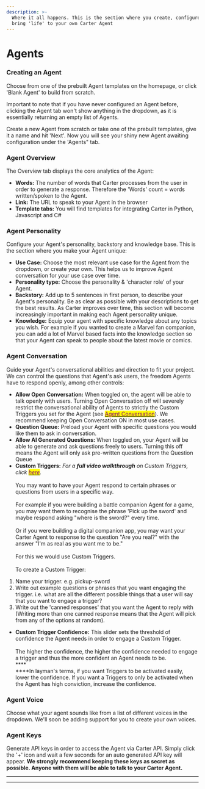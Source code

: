 ```yaml
---
description: >-
  Where it all happens. This is the section where you create, configure and
  bring 'life' to your own Carter Agent
---
```


# Agents

### Creating an Agent

Choose from one of the prebuilt Agent templates on the homepage, or click 'Blank Agent' to build from scratch.

Important to note that if you have never configured an Agent before, clicking the Agent tab won't show anything in the dropdown, as it is essentially returning an empty list of Agents.&#x20;

Create a new Agent from scratch or take one of the prebuilt templates, give it a name and hit 'Next'. Now you will see your shiny new Agent awaiting configuration under the 'Agents" tab.



### Agent Overview

The Overview tab displays the core analytics of the Agent:

* **Words:** The number of words that Carter processes from the user in order to generate a response. Therefore the 'Words' count = words written/spoken to the Agent.
* **Link:** The URL to speak to your Agent in the browser
* **Template tabs:** You will find templates for integrating Carter in Python, Javascript and C#



### Agent Personality

Configure your Agent's personality, backstory and knowledge base. This is the section where you make your Agent unique:

* **Use Case:** Choose the most relevant use case for the Agent from the dropdown, or create your own. This helps us to improve Agent conversation for your use case over time.
* **Personality type:** Choose the personality & 'character role' of your Agent.
* **Backstory:** Add up to 5 sentences in first person, to describe your Agent's personality. Be as clear as possible with your descriptions to get the best results. As Carter improves over time, this section will become increasingly important in making each Agent personality unique.
* **Knowledge:** Equip your agent with specific knowledge about any topics you wish. For example if you wanted to create a Marvel fan companion, you can add a lot of Marvel based facts into the knowledge section so that your Agent can speak to people about the latest movie or comics.

### Agent Conversation

Guide your Agent's conversational abilities and direction to fit your project. We can control the questions that Agent's ask users, the freedom Agents have to respond openly, among other controls:

* **Allow Open Conversation:** When toggled on, the agent will be able to talk openly with users. Turning Open Conversation off will severely restrict the conversational ability of Agents to strictly the Custom Triggers you set for the Agent (see [<mark style="color:purple;">Agent Conversation</mark>](./#agent-conversation)). We recommend keeping Open Conversation ON in most use cases.
* **Question Queue:** Preload your Agent with specific questions you would like them to ask in conversation.
* **Allow AI Generated Questions:** When toggled on, your Agent will be able to generate and ask questions freely to users. Turning this off means the Agent will only ask pre-written questions from the Question Queue
* **Custom Triggers:** _For a **full video walkthrough** on Custom Triggers, click_ [_<mark style="color:purple;">here</mark>_](https://www.loom.com/share/6982d389557248d7b7a7a240dcaf8ffa)_._\
  \
  You may want to have your Agent respond to certain phrases or questions from users in a specific way.\
  \
  For example if you were building a battle companion Agent for a game, you may want them to recognise the phrase 'Pick up the sword' and maybe respond asking "where is the sword?" every time. \
  \
  Or if you were building a digital companion app, you may want your Carter Agent to response to the question "Are you real?" with the answer "I'm as real as you want me to be."\
  \
  For this we would use Custom Triggers. \
  \
  To create a Custom Trigger:

1. Name your trigger. e.g. pickup-sword
2. Write out example questions or phrases that you want engaging the trigger. i.e. what are all the different possible things that a user will say that you want to engage a trigger?
3. Write out the 'canned responses' that you want the Agent to reply with (Writing more than one canned response means that the Agent will pick from any of the options at random).

* **Custom Trigger Confidence:** This slider sets the threshold of confidence the Agent needs in order to engage a Custom Trigger. \
  \
  The higher the confidence, the higher the confidence needed to engage a trigger and thus the more confident an Agent needs to be. \
  ****\
  ****In layman's terms, if you want Triggers to be activated easily, lower the confidence. If you want a Triggers to only be activated when the Agent has high conviction, increase the confidence.

### Agent Voice

Choose what your agent sounds like from a list of different voices in the dropdown. We'll soon be adding support for you to create your own voices.

### Agent Keys

Generate API keys in order to access the Agent via Carter API. Simply click the '+' icon and wait a few seconds for an auto generated API key will appear. **We strongly recommend keeping these keys as secret as possible. Anyone with them will be able to talk to your Carter Agent.**

****

****
